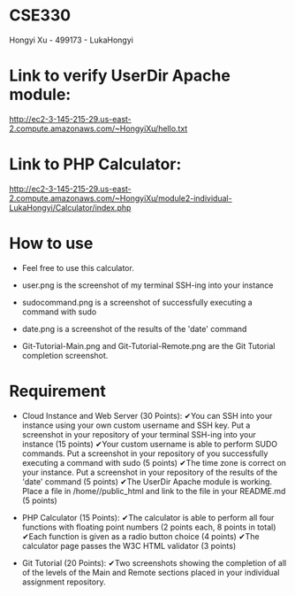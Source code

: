 # CSE330
Hongyi Xu - 499173 - LukaHongyi

# Link to verify UserDir Apache module: 
http://ec2-3-145-215-29.us-east-2.compute.amazonaws.com/~HongyiXu/hello.txt
# Link to PHP Calculator:
http://ec2-3-145-215-29.us-east-2.compute.amazonaws.com/~HongyiXu/module2-individual-LukaHongyi/Calculator/index.php
# How to use
- Feel free to use this calculator.

- user.png is the screenshot of my terminal SSH-ing into your instance
- sudocommand.png is a screenshot of successfully executing a command with sudo
- date.png is a screenshot of the results of the 'date' command
- Git-Tutorial-Main.png and Git-Tutorial-Remote.png are the Git Tutorial completion screenshot.

# Requirement
- Cloud Instance and Web Server (30 Points):
    ✔You can SSH into your instance using your own custom username and SSH key. Put a screenshot in your repository of your terminal SSH-ing into your instance (15 points)
    ✔Your custom username is able to perform SUDO commands. Put a screenshot in your repository of you successfully executing a command with sudo (5 points)
    ✔The time zone is correct on your instance. Put a screenshot in your repository of the results of the 'date' command (5 points)
    ✔The UserDir Apache module is working. Place a file in /home/<username>/public_html and link to the file in your README.md (5 points)


- PHP Calculator (15 Points):
    ✔The calculator is able to perform all four functions with floating point numbers (2 points each, 8 points in total)
    ✔Each function is given as a radio button choice (4 points)
    ✔The calculator page passes the W3C HTML validator (3 points)
- Git Tutorial (20 Points):
    ✔Two screenshots showing the completion of all of the levels of the Main and Remote sections placed in your individual assignment repository.